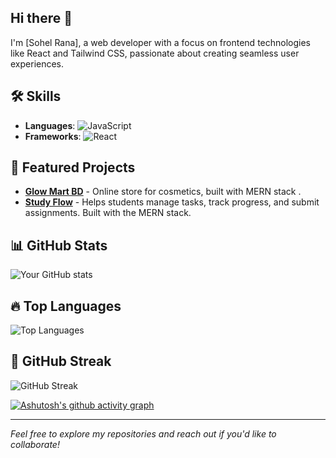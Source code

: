 ## Hi there 👋

I'm [Sohel Rana], a web developer with a focus on frontend technologies like React and Tailwind CSS, passionate about creating seamless user experiences.

## 🛠 Skills
- **Languages**: ![JavaScript](https://img.shields.io/badge/-JavaScript-F7DF1E?logo=javascript&logoColor=black)
-  **Frameworks**: ![React](https://img.shields.io/badge/-React-61DAFB?logo=react&logoColor=black)

## 🌟 Featured Projects
- **[Glow Mart BD](https://glow-mart-bd.web.app/)** - Online store for cosmetics, built with MERN stack .
- **[Study Flow](https://stydy-flow.web.app/)** - Helps students manage tasks, track progress, and submit assignments. Built with the MERN stack.

## 📊 GitHub Stats
![Your GitHub stats](https://github-readme-stats.vercel.app/api?username=Sohelrana2815&show_icons=true&theme=radical)

## 🔥 Top Languages
![Top Languages](https://github-readme-stats.vercel.app/api/top-langs/?username=Sohelrana2815&layout=compact&theme=radical)

## 🚀 GitHub Streak
![GitHub Streak](https://streak-stats.demolab.com/?user=Sohelrana2815&theme=radical)

[![Ashutosh's github activity graph](https://github-readme-activity-graph.vercel.app/graph?username=Sohelrana2815)](https://github.com/Sohelrana2815/github-readme-activity-graph)



---
*Feel free to explore my repositories and reach out if you'd like to collaborate!*

